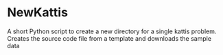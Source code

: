 # NewKattis
A short Python script to create a new directory for a single kattis problem. Creates the source code file from a template and downloads the sample data
